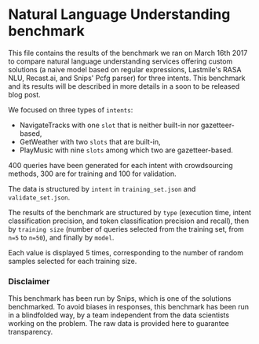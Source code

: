 # Natural Language Understanding benchmark

This file contains the results of the benchmark we ran on March 16th 2017 to compare natural language understanding services offering custom solutions (a naive model based on regular expressions, Lastmile's RASA NLU, Recast.ai, and Snips' Pcfg parser) for three intents. This benchmark and its results will be described in more details in a soon to be released blog post.

We focused on three types of `intents`:
* NavigateTracks with one `slot` that is neither built-in nor gazetteer-based,
* GetWeather with two `slots` that are built-in,
* PlayMusic with nine `slots` among which two are gazetteer-based.

400 queries have been generated for each intent with crowdsourcing methods, 300 are for training and 100 for validation.

The data is structured by `intent` in `training_set.json` and `validate_set.json`. 

The results of the benchmark are structured by `type` (execution time, intent classification precision, and token classification precision and recall), then by `training size` (number of queries selected from the training set, from `n=5` to `n=50`), and finally by `model`.

Each value is displayed 5 times, corresponding to the number of random samples selected for each training size. 

### Disclaimer
This benchmark has been run by Snips, which is one of the solutions benchmarked. To avoid biases in responses, this benchmark has been run in a blindfolded way, by a team independent from the data scientists working on the problem. The raw data is provided here to guarantee transparency.

